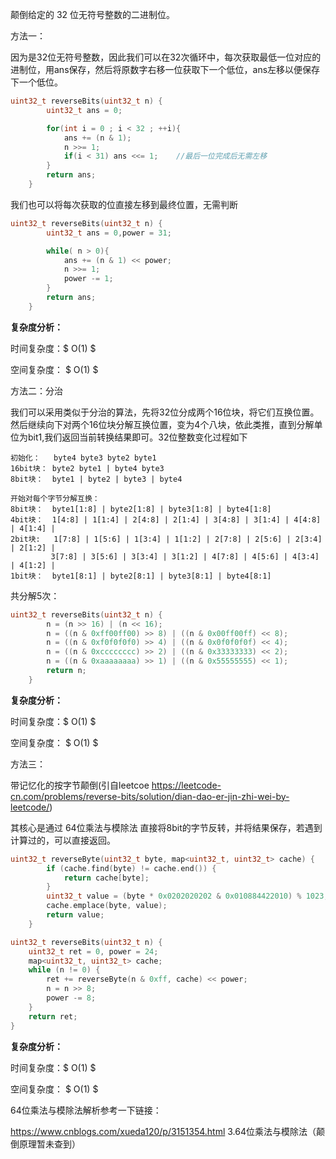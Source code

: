 颠倒给定的 32 位无符号整数的二进制位。



方法一：

因为是32位无符号整数，因此我们可以在32次循环中，每次获取最低一位对应的进制位，用ans保存，然后将原数字右移一位获取下一个低位，ans左移以便保存下一个低位。

```c++
uint32_t reverseBits(uint32_t n) {
        uint32_t ans = 0; 

        for(int i = 0 ; i < 32 ; ++i){
            ans += (n & 1);       
            n >>= 1;
            if(i < 31) ans <<= 1;    //最后一位完成后无需左移
        }
        return ans;
    }
```

我们也可以将每次获取的位直接左移到最终位置，无需判断

```c++
uint32_t reverseBits(uint32_t n) {
        uint32_t ans = 0,power = 31; 

        while( n > 0){
            ans += (n & 1) << power;       
            n >>= 1;
            power -= 1;
        }
        return ans;
    }
```

  <b>复杂度分析：</b> 

时间复杂度：$ O(1) $  

空间复杂度： $ O(1) $    



方法二：分治

我们可以采用类似于分治的算法，先将32位分成两个16位块，将它们互换位置。然后继续向下对两个16位块分解互换位置，变为4个八块，依此类推，直到分解单位为bit1,我们返回当前转换结果即可。32位整数变化过程如下

```
初始化：   byte4 byte3 byte2 byte1
16bit块： byte2 byte1 | byte4 byte3
8bit块：  byte1 | byte2 | byte3 | byte4

开始对每个字节分解互换：
8bit块：  byte1[1:8] | byte2[1:8] | byte3[1:8] | byte4[1:8]
4bit块：  1[4:8] | 1[1:4] | 2[4:8] | 2[1:4] | 3[4:8] | 3[1:4] | 4[4:8] | 4[1:4] |
2bit块:   1[7:8] | 1[5:6] | 1[3:4] | 1[1:2] | 2[7:8] | 2[5:6] | 2[3:4] | 2[1:2] | 
		 3[7:8] | 3[5:6] | 3[3:4] | 3[1:2] | 4[7:8] | 4[5:6] | 4[3:4] | 4[1:2] |
1bit块：  byte1[8:1] | byte2[8:1] | byte3[8:1] | byte4[8:1]
```

共分解5次：

```c++
uint32_t reverseBits(uint32_t n) {
        n = (n >> 16) | (n << 16);
        n = ((n & 0xff00ff00) >> 8) | ((n & 0x00ff00ff) << 8);
        n = ((n & 0xf0f0f0f0) >> 4) | ((n & 0x0f0f0f0f) << 4);
        n = ((n & 0xcccccccc) >> 2) | ((n & 0x33333333) << 2);
        n = ((n & 0xaaaaaaaa) >> 1) | ((n & 0x55555555) << 1);
        return n;
    }
```

  <b>复杂度分析：</b> 

时间复杂度：$ O(1) $  

空间复杂度： $ O(1) $    



方法三：

带记忆化的按字节颠倒(引自leetcoe https://leetcode-cn.com/problems/reverse-bits/solution/dian-dao-er-jin-zhi-wei-by-leetcode/)

其核心是通过 64位乘法与模除法 直接将8bit的字节反转，并将结果保存，若遇到计算过的，可以直接返回。

```c++
uint32_t reverseByte(uint32_t byte, map<uint32_t, uint32_t> cache) {
        if (cache.find(byte) != cache.end()) {
            return cache[byte];
        }
        uint32_t value = (byte * 0x0202020202 & 0x010884422010) % 1023;
        cache.emplace(byte, value);
        return value;
    }

uint32_t reverseBits(uint32_t n) {
    uint32_t ret = 0, power = 24;
    map<uint32_t, uint32_t> cache;
    while (n != 0) {
        ret += reverseByte(n & 0xff, cache) << power;
        n = n >> 8;
        power -= 8;
    }
    return ret;
}
```

  <b>复杂度分析：</b> 

时间复杂度：$ O(1) $  

空间复杂度： $ O(1) $    



 64位乘法与模除法解析参考一下链接：

https://www.cnblogs.com/xueda120/p/3151354.html  3.64位乘法与模除法（颠倒原理暂未查到）

